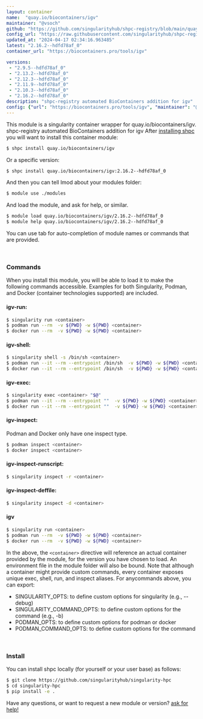 ```yaml
---
layout: container
name:  "quay.io/biocontainers/igv"
maintainer: "@vsoch"
github: "https://github.com/singularityhub/shpc-registry/blob/main/quay.io/biocontainers/igv/container.yaml"
config_url: "https://raw.githubusercontent.com/singularityhub/shpc-registry/main/quay.io/biocontainers/igv/container.yaml"
updated_at: "2024-04-17 02:34:16.963485"
latest: "2.16.2--hdfd78af_0"
container_url: "https://biocontainers.pro/tools/igv"

versions:
 - "2.9.5--hdfd78af_0"
 - "2.13.2--hdfd78af_0"
 - "2.12.3--hdfd78af_0"
 - "2.11.9--hdfd78af_0"
 - "2.10.3--hdfd78af_0"
 - "2.16.2--hdfd78af_0"
description: "shpc-registry automated BioContainers addition for igv"
config: {"url": "https://biocontainers.pro/tools/igv", "maintainer": "@vsoch", "description": "shpc-registry automated BioContainers addition for igv", "latest": {"2.16.2--hdfd78af_0": "sha256:0941fa5b781f4457f51f9bd0fb938f7baffe4cd1b4e83877b40c964de1d9e11d"}, "tags": {"2.9.5--hdfd78af_0": "sha256:705d2341964a242d3c1affb3d6f865017b1cb34f7d05363b879cb3fba5cd737d", "2.13.2--hdfd78af_0": "sha256:56e4a4d08eb5745855000383ba68551e3c1b5abc08b701d3c355b279020ecffd", "2.12.3--hdfd78af_0": "sha256:38d8faad5e4cdab9193d16eea21cf12f8b0ce840553bdbe5fd9029da0cb0742e", "2.11.9--hdfd78af_0": "sha256:baf40d4279868662e94be5cadeeb535e61dd39d8288db93cda27b6f119cf1713", "2.10.3--hdfd78af_0": "sha256:6dc0b8d50dc8ac97d8dc9d075cc036335911781d02c44e0c4edbee8a3155162d", "2.16.2--hdfd78af_0": "sha256:0941fa5b781f4457f51f9bd0fb938f7baffe4cd1b4e83877b40c964de1d9e11d"}, "docker": "quay.io/biocontainers/igv"}
---
```


This module is a singularity container wrapper for quay.io/biocontainers/igv.
shpc-registry automated BioContainers addition for igv
After [installing shpc](#install) you will want to install this container module:


```bash
$ shpc install quay.io/biocontainers/igv
```

Or a specific version:

```bash
$ shpc install quay.io/biocontainers/igv:2.16.2--hdfd78af_0
```

And then you can tell lmod about your modules folder:

```bash
$ module use ./modules
```

And load the module, and ask for help, or similar.

```bash
$ module load quay.io/biocontainers/igv/2.16.2--hdfd78af_0
$ module help quay.io/biocontainers/igv/2.16.2--hdfd78af_0
```

You can use tab for auto-completion of module names or commands that are provided.

<br>

### Commands

When you install this module, you will be able to load it to make the following commands accessible.
Examples for both Singularity, Podman, and Docker (container technologies supported) are included.

#### igv-run:

```bash
$ singularity run <container>
$ podman run --rm  -v ${PWD} -w ${PWD} <container>
$ docker run --rm  -v ${PWD} -w ${PWD} <container>
```

#### igv-shell:

```bash
$ singularity shell -s /bin/sh <container>
$ podman run --it --rm --entrypoint /bin/sh  -v ${PWD} -w ${PWD} <container>
$ docker run --it --rm --entrypoint /bin/sh  -v ${PWD} -w ${PWD} <container>
```

#### igv-exec:

```bash
$ singularity exec <container> "$@"
$ podman run --it --rm --entrypoint ""  -v ${PWD} -w ${PWD} <container> "$@"
$ docker run --it --rm --entrypoint ""  -v ${PWD} -w ${PWD} <container> "$@"
```

#### igv-inspect:

Podman and Docker only have one inspect type.

```bash
$ podman inspect <container>
$ docker inspect <container>
```

#### igv-inspect-runscript:

```bash
$ singularity inspect -r <container>
```

#### igv-inspect-deffile:

```bash
$ singularity inspect -d <container>
```



#### igv

```bash
$ singularity run <container>
$ podman run --rm  -v ${PWD} -w ${PWD} <container>
$ docker run --rm  -v ${PWD} -w ${PWD} <container>
```


In the above, the `<container>` directive will reference an actual container provided
by the module, for the version you have chosen to load. An environment file in the
module folder will also be bound. Note that although a container
might provide custom commands, every container exposes unique exec, shell, run, and
inspect aliases. For anycommands above, you can export:

 - SINGULARITY_OPTS: to define custom options for singularity (e.g., --debug)
 - SINGULARITY_COMMAND_OPTS: to define custom options for the command (e.g., -b)
 - PODMAN_OPTS: to define custom options for podman or docker
 - PODMAN_COMMAND_OPTS: to define custom options for the command

<br>

### Install

You can install shpc locally (for yourself or your user base) as follows:

```bash
$ git clone https://github.com/singularityhub/singularity-hpc
$ cd singularity-hpc
$ pip install -e .
```

Have any questions, or want to request a new module or version? [ask for help!](https://github.com/singularityhub/singularity-hpc/issues)